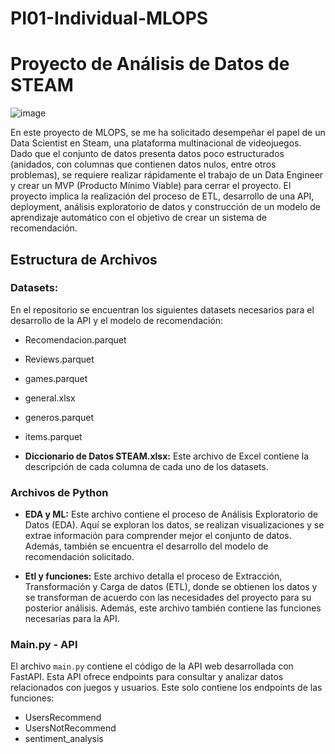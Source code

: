 # PI01-Individual-MLOPS
# Proyecto de Análisis de Datos de STEAM
![image](https://github.com/vay0/PI01-Individual-MLOPS/assets/105746281/1cfd2cf3-88fd-4af0-868f-763b39fbc671)


En este proyecto de MLOPS, se me ha solicitado desempeñar el papel de un Data Scientist en Steam, una plataforma multinacional de videojuegos. 
Dado que el conjunto de datos presenta datos poco estructurados (anidados, con columnas que contienen datos nulos, entre otros problemas), se 
requiere realizar rápidamente el trabajo de un Data Engineer y crear un MVP (Producto Mínimo Viable) para cerrar el proyecto. El proyecto implica
la realización del proceso de ETL, desarrollo de una API, deployment, análisis exploratorio de datos y construcción de un modelo de aprendizaje
automático con el objetivo de crear un sistema de recomendación.

## Estructura de Archivos

### Datasets: 
En el repositorio se encuentran los siguientes datasets necesarios para el desarrollo de la API y el modelo de recomendación:
  - Recomendacion.parquet
  - Reviews.parquet
  - games.parquet
  - general.xlsx
  - generos.parquet
  - items.parquet

- **Diccionario de Datos STEAM.xlsx:** Este archivo de Excel contiene la descripción de cada columna de cada uno de los datasets.

### Archivos de Python

- **EDA y ML:** Este archivo contiene el proceso de Análisis Exploratorio de Datos (EDA). Aquí se exploran los datos, se realizan visualizaciones
  y se extrae información para comprender mejor el conjunto de datos. Además, también se encuentra el desarrollo del modelo de recomendación solicitado.

- **Etl y funciones:** Este archivo detalla el proceso de Extracción, Transformación y Carga de datos (ETL), donde se obtienen los datos y se transforman
  de acuerdo con las necesidades del proyecto para su posterior análisis. Además, este archivo también contiene las funciones necesarias para la API.

### Main.py - API

El archivo `main.py` contiene el código de la API web desarrollada con FastAPI. Esta API ofrece endpoints para consultar y analizar datos relacionados con
juegos y usuarios.
Este solo contiene los endpoints de las funciones: 
  - UsersRecommend
  - UsersNotRecommend
  - sentiment_analysis
